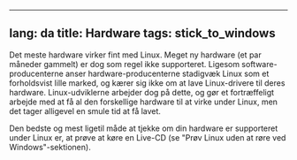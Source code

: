 

---
lang: da
title: Hardware
tags: stick_to_windows
---

Det meste hardware virker fint med Linux. Meget ny hardware (et par måneder gammelt) er dog som regel ikke supporteret. Ligesom software-producenterne anser hardware-producenterne stadigvæk Linux som et forholdsvist lille marked, og kærer sig ikke om at lave Linux-drivere til deres hardware. Linux-udviklerne arbejder dog på dette, og gør et fortræffeligt arbejde med at få al den forskellige hardware til at virke under Linux, men det tager alligevel en smule tid at få lavet.

Den bedste og mest ligetil måde at tjekke om din hardware er supporteret under Linux er, at prøve at køre en Live-CD (se "Prøv Linux uden at røre ved Windows"-sektionen).

